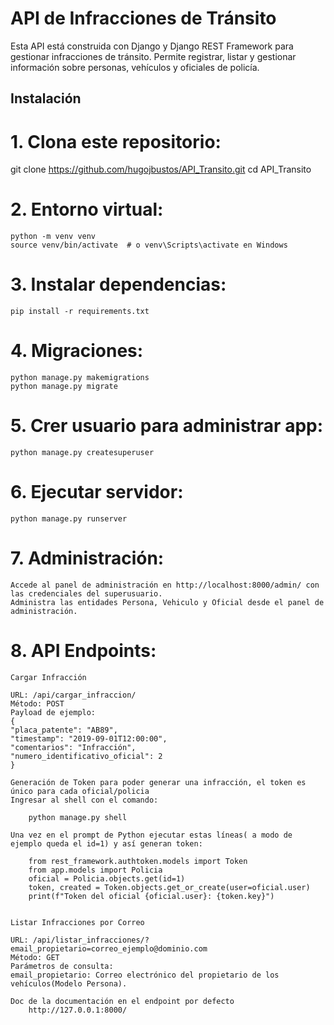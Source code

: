 # API de Infracciones de Tránsito

Esta API está construida con Django y Django REST Framework para gestionar infracciones de tránsito. Permite registrar, listar y gestionar información sobre personas, vehículos y oficiales de policía.

## Instalación

# 1. Clona este repositorio:

   git clone https://github.com/hugojbustos/API_Transito.git
   cd API_Transito

# 2. Entorno virtual:
    python -m venv venv
    source venv/bin/activate  # o venv\Scripts\activate en Windows

# 3. Instalar dependencias:
    pip install -r requirements.txt

# 4. Migraciones:
    python manage.py makemigrations
    python manage.py migrate

# 5. Crer usuario para administrar app:
    python manage.py createsuperuser

# 6. Ejecutar servidor:
    python manage.py runserver

# 7. Administración:
    Accede al panel de administración en http://localhost:8000/admin/ con las credenciales del superusuario.
    Administra las entidades Persona, Vehiculo y Oficial desde el panel de administración.

# 8. API Endpoints:
    Cargar Infracción

    URL: /api/cargar_infraccion/
    Método: POST
    Payload de ejemplo:
    {
    "placa_patente": "AB89",
    "timestamp": "2019-09-01T12:00:00",
    "comentarios": "Infracción",
    "numero_identificativo_oficial": 2
    }
    
    Generación de Token para poder generar una infracción, el token es único para cada oficial/policia 
    Ingresar al shell con el comando:

        python manage.py shell

    Una vez en el prompt de Python ejecutar estas líneas( a modo de ejemplo queda el id=1) y así generan token:

        from rest_framework.authtoken.models import Token
        from app.models import Policia
        oficial = Policia.objects.get(id=1)
        token, created = Token.objects.get_or_create(user=oficial.user)
        print(f"Token del oficial {oficial.user}: {token.key}")
    

    Listar Infracciones por Correo

    URL: /api/listar_infracciones/?email_propietario=correo_ejemplo@dominio.com
    Método: GET
    Parámetros de consulta:
    email_propietario: Correo electrónico del propietario de los vehículos(Modelo Persona).

    Doc de la documentación en el endpoint por defecto
        http://127.0.0.1:8000/